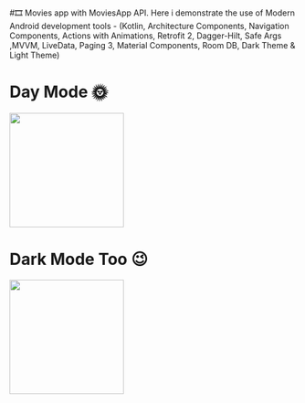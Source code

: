 #🎞 Movies app with MoviesApp API. Here i demonstrate the use of Modern Android 
development tools - (Kotlin, Architecture Components,
Navigation Components,
Actions with Animations, Retrofit 2,
Dagger-Hilt, Safe Args ,MVVM,
LiveData, Paging 3,
Material Components, Room DB,
Dark Theme & Light Theme)

# Day Mode 🌞

<img src="https://user-images.githubusercontent.com/25154589/119812745-18b29d80-bf06-11eb-9742-f7a4067707ec.png" width="200" />


# Dark Mode Too 😉

<img src="https://user-images.githubusercontent.com/25154589/119813053-73e49000-bf06-11eb-972c-ce15d42f7896.png" width="200" />


